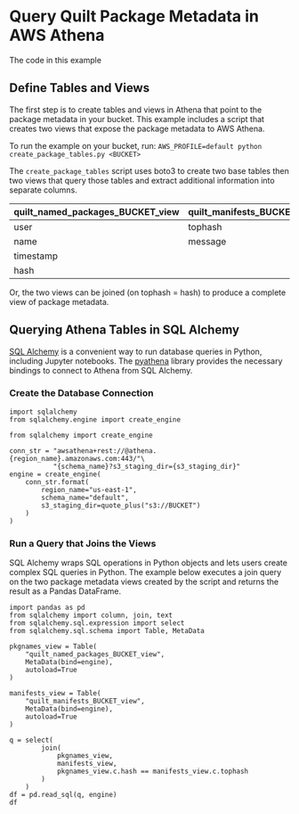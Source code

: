 # Query Quilt Package Metadata in AWS Athena

The code in this example 

## Define Tables and Views

The first step is to create tables and views in Athena that point to the package metadata in your bucket. This example includes a script that creates two views that expose the package metadata to AWS Athena.

To run the example on your bucket, run:
`AWS_PROFILE=default python create_package_tables.py <BUCKET>`

The `create_package_tables` script uses boto3 to create two base tables then two views that query those tables and extract additional information into separate columns.

| quilt_named_packages_BUCKET_view | quilt_manifests_BUCKET_view |
| - | - |
| user | tophash |
| name | message |
| timestamp | |
| hash | |

Or, the two views can be joined (on tophash = hash) to produce a complete view of package metadata.

## Querying Athena Tables in SQL Alchemy

[SQL Alchemy](https://sqlalchemy.org/) is a convenient way to run database queries in Python, including Jupyter notebooks. The [pyathena](https://pypi.org/project/pyathena/) library provides the necessary bindings to connect to Athena from SQL Alchemy.

### Create the Database Connection

```
import sqlalchemy
from sqlalchemy.engine import create_engine

from sqlalchemy import create_engine

conn_str = "awsathena+rest://@athena.{region_name}.amazonaws.com:443/"\
           "{schema_name}?s3_staging_dir={s3_staging_dir}"
engine = create_engine(
    conn_str.format(
        region_name="us-east-1",
        schema_name="default",
        s3_staging_dir=quote_plus("s3://BUCKET")
    )
)
```

### Run a Query that Joins the Views

SQL Alchemy wraps SQL operations in Python objects and lets users create complex SQL queries in Python. The example below executes a join query on the two package metadata views created by the script and returns the result as a Pandas DataFrame.

```
import pandas as pd
from sqlalchemy import column, join, text
from sqlalchemy.sql.expression import select
from sqlalchemy.sql.schema import Table, MetaData

pkgnames_view = Table(
    "quilt_named_packages_BUCKET_view",
    MetaData(bind=engine),
    autoload=True
)

manifests_view = Table(
    "quilt_manifests_BUCKET_view",
    MetaData(bind=engine),
    autoload=True
)

q = select(
        join(
            pkgnames_view,
            manifests_view,
            pkgnames_view.c.hash == manifests_view.c.tophash
        )
    )
df = pd.read_sql(q, engine)
df

```


